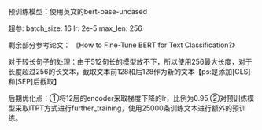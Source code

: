 预训练模型：使用英文的bert-base-uncased

超参:
          batch_size: 16
          lr: 2e-5
          max_len: 256
          
剩余部分参考论文： 《How to Fine-Tune BERT for Text Classification?》

对于较长句子的处理：由于512句长的模型放不下，所以使用256最大长度，对于长度超过256的长文本，截取文本前128和后128作为新的文本【ps:是添加[CLS]和[SEP]后截取】

后期优化点：①将12层的encoder采取梯度下降的lr，比例为0.95 
           ②对预训练模型采取ITPT方式进行further_training，使用25000条训练文本进行额外的预训练。
